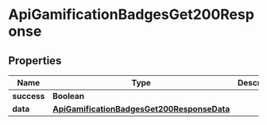 

# ApiGamificationBadgesGet200Response


## Properties

| Name | Type | Description | Notes |
|------------ | ------------- | ------------- | -------------|
|**success** | **Boolean** |  |  [optional] |
|**data** | [**ApiGamificationBadgesGet200ResponseData**](ApiGamificationBadgesGet200ResponseData.md) |  |  [optional] |



